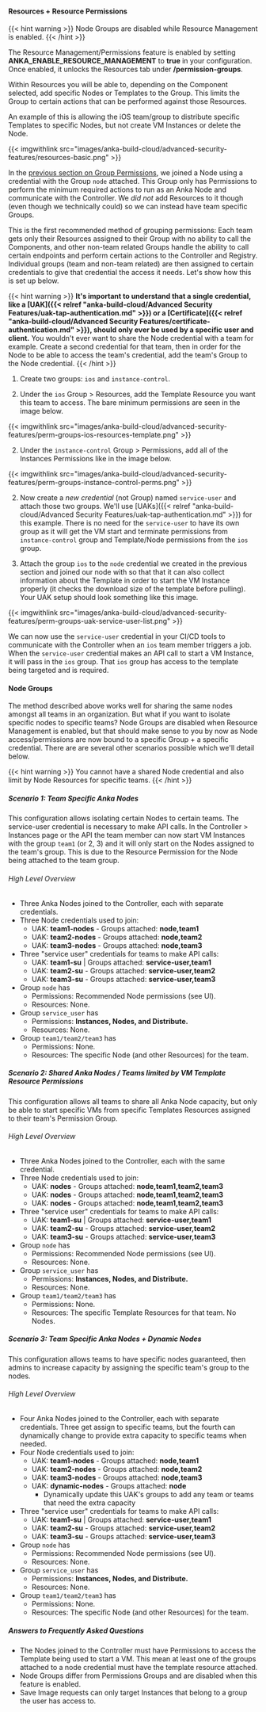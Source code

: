---
---

#### Resources + Resource Permissions

{{< hint warning >}}
Node Groups are disabled while Resource Management is enabled.
{{< /hint >}}

The Resource Management/Permissions feature is enabled by setting **ANKA_ENABLE_RESOURCE_MANAGEMENT** to **true** in your configuration. Once enabled, it unlocks the Resources tab under **/permission-groups**.

Within Resources you will be able to, depending on the Component selected, add specific Nodes or Templates to the Group. This limits the Group to certain actions that can be performed against those Resources.

An example of this is allowing the iOS team/group to distribute specific Templates to specific Nodes, but not create VM Instances or delete the Node.

{{< imgwithlink src="images/anka-build-cloud/advanced-security-features/resources-basic.png" >}}

In the [previous section on Group Permissions](#groups--group-permission), we joined a Node using a credential with the Group `node` attached. This Group only has Permissions to perform the minimum required actions to run as an Anka Node and communicate with the Controller. We *did not* add Resources to it though (even though we technically could) so we can instead have team specific Groups. 

This is the first recommended method of grouping permissions: Each team gets only their Resources assigned to their Group with no ability to call the Components, and other non-team related Groups handle the ability to call certain endpoints and perform certain actions to the Controller and Registry. Individual groups (team and non-team related) are then assigned to certain credentials to give that credential the access it needs. Let's show how this is set up below.

{{< hint warning >}}
**It's important to understand that a single credential, like a [UAK]({{< relref "anka-build-cloud/Advanced Security Features/uak-tap-authentication.md" >}}) or a [Certificate]({{< relref "anka-build-cloud/Advanced Security Features/certificate-authentication.md" >}}), should only ever be used by a specific user and client.** You wouldn't ever want to share the Node credential with a team for example. Create a second credential for that team, then in order for the Node to be able to access the team's credential, add the team's Group to the Node credential.
{{< /hint >}}

1. Create two groups: `ios` and `instance-control`.

2. Under the `ios` Group > Resources, add the Template Resource you want this team to access. The bare minimum permissions are seen in the image below.

{{< imgwithlink src="images/anka-build-cloud/advanced-security-features/perm-groups-ios-resources-template.png" >}}

2. Under the `instance-control` Group > Permissions, add all of the Instances Permissions like in the image below.

{{< imgwithlink src="images/anka-build-cloud/advanced-security-features/perm-groups-instance-control-perms.png" >}}

2. Now create a *new credential* (not Group) named `service-user` and attach those two groups. We'll use [UAKs]({{< relref "anka-build-cloud/Advanced Security Features/uak-tap-authentication.md" >}}) for this example. There is no need for the `service-user` to have its own group as it will get the VM start and terminate permissions from `instance-control` group and Template/Node permissions from the `ios` group.

3. Attach the group `ios` to the `node` credential we created in the previous section and joined our node with so that that it can also collect information about the Template in order to start the VM Instance properly (it checks the download size of the template before pulling). Your UAK setup should look something like this image.

{{< imgwithlink src="images/anka-build-cloud/advanced-security-features/perm-groups-uak-service-user-list.png" >}}

We can now use the `service-user` credential in your CI/CD tools to communicate with the Controller when an `ios` team member triggers a job. When the `service-user` credential makes an API call to start a VM Instance, it will pass in the `ios` group. That `ios` group has access to the template being targeted and is required.

#### Node Groups

The method described above works well for sharing the same nodes amongst all teams in an organization. But what if you want to isolate specific nodes to specific teams? Node Groups are disabled when Resource Management is enabled, but that should make sense to you by now as Node access/permissions are now bound to a specific Group + a specific credential. There are are several other scenarios possible which we'll detail below.

{{< hint warning >}}
You cannot have a shared Node credential and also limit by Node Resources for specific teams.
{{< /hint >}}


##### Scenario 1: Team Specific Anka Nodes

This configuration allows isolating certain Nodes to certain teams. The service-user credential is necessary to make API calls. In the Controller > Instances page or the API the team member can now start VM Instances with the group `team1` (or 2, 3) and it will only start on the Nodes assigned to the team's group. This is due to the Resource Permission for the Node being attached to the team group.

###### High Level Overview

- Three Anka Nodes joined to the Controller, each with separate credentials.
- Three Node credentials used to join:
  - UAK: **team1-nodes** - Groups attached: **node,team1**
  - UAK: **team2-nodes** - Groups attached: **node,team2**
  - UAK: **team3-nodes** - Groups attached: **node,team3**
- Three "service user" credentials for teams to make API calls:
  - UAK: **team1-su** | Groups attached: **service-user,team1**
  - UAK: **team2-su** - Groups attached: **service-user,team2**
  - UAK: **team3-su** - Groups attached: **service-user,team3**
- Group `node` has
  - Permissions: Recommended Node permissions (see UI).
  - Resources: None.
- Group `service_user` has
  - Permissions: **Instances, Nodes, and Distribute.**
  - Resources: None.
- Group `team1/team2/team3` has
  - Permissions: None.
  - Resources: The specific Node (and other Resources) for the team.

##### Scenario 2: Shared Anka Nodes / Teams limited by VM Template Resource Permissions

This configuration allows all teams to share all Anka Node capacity, but only be able to start specific VMs from specific Templates Resources assigned to their team's Permission Group.

###### High Level Overview

- Three Anka Nodes joined to the Controller, each with the same credential.
- Three Node credentials used to join:
  - UAK: **nodes** - Groups attached: **node,team1,team2,team3**
  - UAK: **nodes** - Groups attached: **node,team1,team2,team3**
  - UAK: **nodes** - Groups attached: **node,team1,team2,team3**
- Three "service user" credentials for teams to make API calls:
  - UAK: **team1-su** | Groups attached: **service-user,team1**
  - UAK: **team2-su** - Groups attached: **service-user,team2**
  - UAK: **team3-su** - Groups attached: **service-user,team3**
- Group `node` has
  - Permissions: Recommended Node permissions (see UI).
  - Resources: None.
- Group `service_user` has
  - Permissions: **Instances, Nodes, and Distribute.**
  - Resources: None.
- Group `team1/team2/team3` has
  - Permissions: None.
  - Resources: The specific Template Resources for that team. No Nodes.

<!-- Scenario 3: Shared node credential, full access
	- node1 with UAK node(node,all-templates)
	- node2 with UAK node(node,all-templates)
	- node3 with UAK node(node,all-templates)
	- UAK ios_su(service_user,all-templates)
	- UAK android_su(service_user,all-templates)
	*You don't need Resource Management at all for this* -->

##### Scenario 3: Team Specific Anka Nodes + Dynamic Nodes

This configuration allows teams to have specific nodes guaranteed, then admins to increase capacity by assigning the specific team's group to the nodes.

###### High Level Overview

- Four Anka Nodes joined to the Controller, each with separate credentials. Three get assign to specific teams, but the fourth can dynamically change to provide extra capacity to specific teams when needed.
- Four Node credentials used to join:
  - UAK: **team1-nodes** - Groups attached: **node,team1**
  - UAK: **team2-nodes** - Groups attached: **node,team2**
  - UAK: **team3-nodes** - Groups attached: **node,team3**
  - UAK: **dynamic-nodes** - Groups attached: **node**
    - Dynamically update this UAK's groups to add any team or teams that need the extra capacity
- Three "service user" credentials for teams to make API calls:
  - UAK: **team1-su** | Groups attached: **service-user,team1**
  - UAK: **team2-su** - Groups attached: **service-user,team2**
  - UAK: **team3-su** - Groups attached: **service-user,team3**
- Group `node` has
  - Permissions: Recommended Node permissions (see UI).
  - Resources: None.
- Group `service_user` has
  - Permissions: **Instances, Nodes, and Distribute.**
  - Resources: None.
- Group `team1/team2/team3` has
  - Permissions: None.
  - Resources: The specific Node (and other Resources) for the team.

##### Answers to Frequently Asked Questions

- The Nodes joined to the Controller must have Permissions to access the Template being used to start a VM. This mean at least one of the groups attached to a node credential must have the template resource attached.
- Node Groups differ from Permissions Groups and are disabled when this feature is enabled.
- Save Image requests can only target Instances that belong to a group the user has access to.
